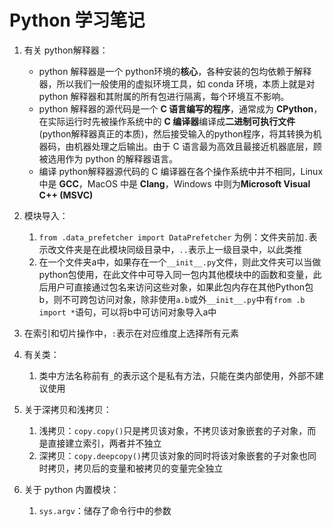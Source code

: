 # Python 学习笔记
1. 有关 python解释器：
   -  python 解释器是一个 python环境的**核心**，各种安装的包均依赖于解释器，所以我们一般使用的虚拟环境工具，如 conda 环境，本质上就是对 python 解释器和其附属的所有包进行隔离，每个环境互不影响。
   -  python 解释器的源代码是一个 **C 语言编写的程序**，通常成为 **CPython**，在实际运行时先被操作系统中的 **C 编译器**编译成**二进制可执行文件**(python解释器真正的本质)，然后接受输入的python程序，将其转换为机器码，由机器处理之后输出。由于 C 语言最为高效且最接近机器底层，顾被选用作为 python 的解释器语言。
   -  编译 python解释器源代码的 C 编译器在各个操作系统中并不相同，Linux 中是 **GCC**，MacOS 中是 **Clang**，Windows 中则为**Microsoft Visual C++ (MSVC)**
2. 模块导入：
   1. `from .data_prefetcher import DataPrefetcher` 为例：文件夹前加`.`表示改文件夹是在此模块同级目录中，`..`表示上一级目录中，以此类推
   2. 在一个文件夹a中，如果存在一个`__init__.py`文件，则此文件夹可以当做python包使用，在此文件中可导入同一包内其他模块中的函数和变量，此后用户可直接通过包名来访问这些对象，如果此包内存在其他Python包b，则不可跨包访问对象，除非使用`a.b`或外`__init__.py`中有`from .b import *`语句，可以将b中可访问对象导入a中

3. 在索引和切片操作中，`:`表示在对应维度上选择所有元素
4. 有关类：
   1. 类中方法名称前有`_`的表示这个是私有方法，只能在类内部使用，外部不建议使用
5. 关于深拷贝和浅拷贝：
   1. 浅拷贝：`copy.copy()`只是拷贝该对象，不拷贝该对象嵌套的子对象，而是直接建立索引，两者并不独立
   2. 深拷贝：`copy.deepcopy()`拷贝该对象的同时将该对象嵌套的子对象也同时拷贝，拷贝后的变量和被拷贝的变量完全独立
6. 关于 python 内置模块：
   1. `sys.argv`：储存了命令行中的参数